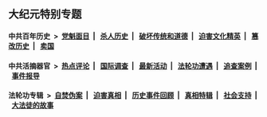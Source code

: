 ## 大纪元特别专题

#### 中共百年历史 &nbsp;>&nbsp; [党魁面目](indexes/nf1176107/README.md?02170430) &nbsp;| &nbsp; [杀人历史](indexes/nf1176106/README.md?02170430) &nbsp;| &nbsp; [破坏传统和道德](indexes/nf1176106/README.md?02170430) &nbsp;| &nbsp; [迫害文化精英](indexes/nf1176111/README.md?02170430) &nbsp;| &nbsp; [篡改历史](indexes/nf1176115/README.md?02170430) &nbsp;| &nbsp; [卖国](indexes/nf1176117/README.md?02170430) 

#### 中共活摘器官 &nbsp;>&nbsp; [热点评论](indexes/nf5879/README.md?02170430) &nbsp;| &nbsp; [国际调查](indexes/nf5947/README.md?02170430) &nbsp;| &nbsp; [最新活动](indexes/nf5883/README.md?02170430) &nbsp;| &nbsp; [法轮功遭遇](indexes/nf5881/README.md?02170430) &nbsp;| &nbsp; [追查案例](indexes/nf5880/README.md?02170430) &nbsp;| &nbsp; [事件报导](indexes/nf5877/README.md?02170430) 

#### 法轮功专辑 &nbsp;>&nbsp; [自焚伪案](indexes/nf5562/README.md?02170430) &nbsp;| &nbsp; [迫害真相](indexes/nf4379/README.md?02170430) &nbsp;| &nbsp; [历史事件回顾](indexes/nf5793/README.md?02170430) &nbsp;| &nbsp; [真相特辑](indexes/nf4389/README.md?02170430) &nbsp;| &nbsp; [社会支持](indexes/nf4386/README.md?02170430) &nbsp;| &nbsp; [大法徒的故事](indexes/nf1147481/README.md?02170430) 


